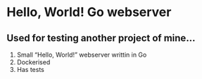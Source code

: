 # Hello, World! Go webserver

## Used for testing another project of mine...

1. Small “Hello, World!” webserver writtin in Go
2. Dockerised
3. Has tests
